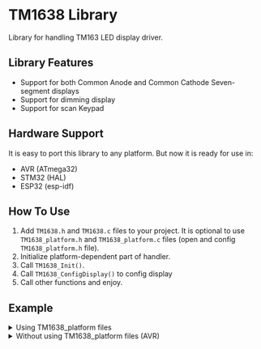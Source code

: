 # TM1638 Library
Library for handling TM163 LED display driver.

## Library Features
-   Support for both Common Anode and Common Cathode Seven-segment displays
-   Support for dimming display
-   Support for scan Keypad

## Hardware Support
It is easy to port this library to any platform. But now it is ready for use in:
- AVR (ATmega32)
- STM32 (HAL)
- ESP32 (esp-idf)

## How To Use
1. Add `TM1638.h` and `TM1638.c` files to your project.  It is optional to use `TM1638_platform.h` and `TM1638_platform.c` files (open and config `TM1638_platform.h` file).
2. Initialize platform-dependent part of handler.
4. Call `TM1638_Init()`.
5. Call `TM1638_ConfigDisplay()` to config display
6. Call other functions and enjoy.

## Example
<details>
<summary>Using TM1638_platform files</summary>

```c
#include <stdio.h>
#include "TM1638.h"
#include "TM1638_platform.h"

int main(void)
{
  TM1638_Handler_t Handler;

  TM1638_Platform_Init(&Handler);
  TM1638_Init(&Handler, 0);
  TM1638_ConfigDisplay(&Handler, 7, TM1638DisplayStateON);

  while (1)
  {
    // Display the number 8 and Decimal Point in the SEG1 
    TM1638_SetSingleDigit_HEX(&Handler, 8 | TM1638DecimalPoint, 0);
  }

  TM1638_DeInit(&Handler);
  return 0;
}
```
</details>


<details>
<summary>Without using TM1638_platform files (AVR)</summary>

```c
#include <stdio.h>
#include <avr/io.h>
#define F_CPU 8000000
#include <util/delay.h>
#include "TM1638.h"

#define DIO_DDR   DDRA
#define DIO_PORT  PORTA
#define DIO_PIN   PINA
#define DIO_NUM   0

#define CLK_DDR   DDRA
#define CLK_PORT  PORTA
#define CLK_NUM   1

#define STB_DDR   DDRA
#define STB_PORT  PORTA
#define STB_NUM   2


void TM1638_Platform_DioDeInit(void)
{
  DIO_PORT &= ~(1<<DIO_NUM);
  DIO_DDR &= ~(1<<DIO_NUM);
}
void TM1638_Platform_DioConfigOut(void)
{
  DIO_DDR |= (1<<DIO_NUM);
}
void TM1638_Platform_DioConfigIn(void)
{
  DIO_DDR &= ~(1<<DIO_NUM);
}
void TM1638_Platform_DioWrite(uint8_t Level)
{
  if (Level)
    DIO_PORT |= (1<<DIO_NUM);
  else
    DIO_PORT &= ~(1<<DIO_NUM);
}
uint8_t TM1638_Platform_DioRead(void)
{
  return (DIO_PIN >> DIO_NUM) & 0x01;
}


void TM1638_Platform_ClkDeInit(void)
{
  CLK_PORT &= ~(1<<CLK_NUM);
  CLK_DDR &= ~(1<<CLK_NUM);
}
void TM1638_Platform_ClkConfigOut(void)
{
  CLK_DDR |= (1<<CLK_NUM);
}
void TM1638_Platform_ClkWrite(uint8_t Level)
{
  if (Level)
    CLK_PORT |= (1<<CLK_NUM);
  else
    CLK_PORT &= ~(1<<CLK_NUM);
}

void TM1638_Platform_StbDeInit(void)
{
  STB_PORT &= ~(1<<STB_NUM);
  STB_DDR &= ~(1<<STB_NUM);
}
void TM1638_Platform_StbConfigOut(void)
{
  STB_DDR |= (1<<STB_NUM);
}
void TM1638_Platform_StbWrite(uint8_t Level)
{
  if (Level)
    STB_PORT |= (1<<STB_NUM);
  else
    STB_PORT &= ~(1<<STB_NUM);
}


void TM1638_Platform_DelayUs(uint8_t Delay)
{
  for (; Delay; --Delay)
    _delay_us(1);
}


int main(void)
{
  TM1638_Handler_t Handler;

  Handler.DioDeInit     = TM1638_Platform_DioDeInit;
  Handler.DioConfigOut  = TM1638_Platform_DioConfigOut;
  Handler.DioConfigIn   = TM1638_Platform_DioConfigIn;
  Handler.DioWrite      = TM1638_Platform_DioWrite;
  Handler.DioRead       = TM1638_Platform_DioRead;
  Handler.ClkDeInit     = TM1638_Platform_ClkDeInit;
  Handler.ClkConfigOut  = TM1638_Platform_ClkConfigOut;
  Handler.ClkWrite      = TM1638_Platform_ClkWrite;
  Handler.StbDeInit     = TM1638_Platform_StbDeInit;
  Handler.StbConfigOut  = TM1638_Platform_StbConfigOut;
  Handler.StbWrite      = TM1638_Platform_StbWrite;
  Handler.DelayUs       = TM1638_Platform_DelayUs;

  TM1638_Init(&Handler, 0);
  TM1638_ConfigDisplay(&Handler, 7, TM1638DisplayStateON);

  while (1)
  {
    // Display the number 8 and Decimal Point in the SEG1 
    TM1638_SetSingleDigit_HEX(&Handler, 8 | TM1638DecimalPoint, 0);
  }

  TM1638_DeInit(&Handler);
  return 0;
}
```
</details>